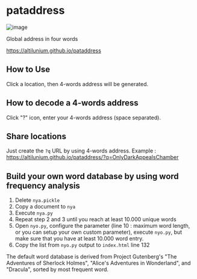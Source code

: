 # pataddress
![image](https://user-images.githubusercontent.com/70379302/191047720-24826764-8b76-45e2-bfb0-2156b5851079.png)

Global address in four words

https://altilunium.github.io/pataddress

## How to Use
Click a location, then 4-words address will be generated. 

## How to decode a 4-words address
Click "?" icon, enter your 4-words address (space separated). 

## Share locations
Just create the `?q` URL by using 4-words address. Example : 
https://altilunium.github.io/pataddress/?q=OnlyDarkAppealsChamber

## Build your own word database by using word frequency analysis
1. Delete `nya.pickle`
2. Copy a document to `nya`
3. Execute `nya.py`
4. Repeat step 2 and 3 until you reach at least 10.000 unique words
5. Open `nyo.py`, configure the parameter (line 10 : maximum word length, or you can setup your own custom parameter), execute `nyo.py`, but make sure that you have at least 10.000 word entry.
6. Copy the list from `nyo.py` output to `index.html` line 132

The default word database is derived from Project Gutenberg's "The Adventures of Sherlock Holmes", "Alice's Adventures in Wonderland", and "Dracula", sorted by most frequent word.
